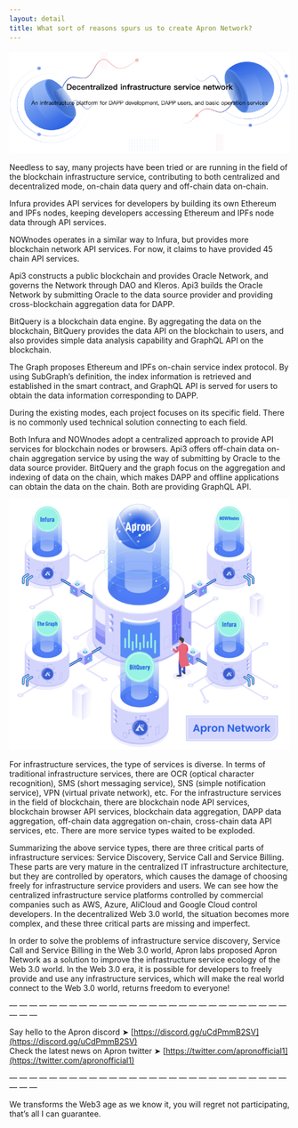 ```yaml
---
layout: detail
title: What sort of reasons spurs us to create Apron Network?
---
```



![What sort of reasons spurs us to create Apron Network](/assets/images/posts/20201219WhatsortofreasonsspursustocreateApronNetwork.png)

Needless to say, many projects have been tried or are running in the field of the blockchain infrastructure service, contributing to both centralized and decentralized mode, on-chain data query and off-chain data on-chain.

‌Infura provides API services for developers by building its own Ethereum and IPFs nodes, keeping developers accessing Ethereum and IPFs node data through API services.

NOWnodes operates in a similar way to Infura, but provides more blockchain network API services. For now, it claims to have provided 45 chain API services.

Api3 constructs a public blockchain and provides Oracle Network, and governs the Network through DAO and Kleros. Api3 builds the Oracle Network by submitting Oracle to the data source provider and providing cross-blockchain aggregation data for DAPP.

BitQuery is a blockchain data engine. By aggregating the data on the blockchain, BitQuery provides the data API on the blockchain to users, and also provides simple data analysis capability and GraphQL API on the blockchain.

The Graph proposes Ethereum and IPFs on-chain service index protocol. By using SubGraph’s definition, the index information is retrieved and established in the smart contract, and GraphQL API is served for users to obtain the data information corresponding to DAPP.

During the existing modes, each project focuses on its specific field. There is no commonly used technical solution connecting to each field.

Both Infura and NOWnodes adopt a centralized approach to provide API services for blockchain nodes or browsers. Api3 offers off-chain data on-chain aggregation service by using the way of submitting by Oracle to the data source provider. BitQuery and the graph focus on the aggregation and indexing of data on the chain, which makes DAPP and offline applications can obtain the data on the chain. Both are providing GraphQL API.

![What sort of reasons spurs us to create Apron Network](/assets/images/posts/20201219WhatsortofreasonsspursustocreateApronNetwork2.png)


For infrastructure services, the type of services is diverse. In terms of traditional infrastructure services, there are OCR (optical character recognition), SMS (short messaging service), SNS (simple notification service), VPN (virtual private network), etc. For the infrastructure services in the field of blockchain, there are blockchain node API services, blockchain browser API services, blockchain data aggregation, DAPP data aggregation, off-chain data aggregation on-chain, cross-chain data API services, etc. There are more service types waited to be exploded.

‌Summarizing the above service types, there are three critical parts of infrastructure services: Service Discovery, Service Call and Service Billing. These parts are very mature in the centralized IT infrastructure architecture, but they are controlled by operators, which causes the damage of choosing freely for infrastructure service providers and users. We can see how the centralized infrastructure service platforms controlled by commercial companies such as AWS, Azure, AliCloud and Google Cloud control developers. In the decentralized Web 3.0 world, the situation becomes more complex, and these three critical parts are missing and imperfect.

‌In order to solve the problems of infrastructure service discovery, Service Call and Service Billing in the Web 3.0 world, Apron labs proposed Apron Network as a solution to improve the infrastructure service ecology of the Web 3.0 world. In the Web 3.0 era, it is possible for developers to freely provide and use any infrastructure services, which will make the real world connect to the Web 3.0 world, returns freedom to everyone!

— — — — — — — — — — — — — — — — — — — — — — — — — — — — — — —

Say hello to the Apron discord ➤ [https://discord.gg/uCdPmmB2SV](https://discord.gg/uCdPmmB2SV) <br>
Check the latest news on Apron twitter ➤ [https://twitter.com/apronofficial1](https://twitter.com/apronofficial1)

— — — — — — — — — — — — — — — — — — — — — — — — — — — — — — —

We transforms the Web3 age as we know it, you will regret not participating, that’s all I can guarantee.
